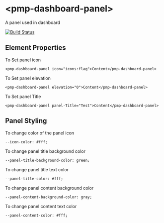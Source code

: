 # \<pmp-dashboard-panel\>

A panel used in dashboard

[![Build Status](https://travis-ci.org/biztek/pmp-dashboard-panel.svg?branch=master)](https://travis-ci.org/biztek/pmp-dashboard-panel)


## Element Properties

To Set panel icon
```
<pmp-dashboard-panel icon="icons:flag">Content</pmp-dashboard-panel>
```

To Set panel elevation
```
<pmp-dashboard-panel elevation="0">Content</pmp-dashboard-panel>
```

To Set panel Title
```
<pmp-dashboard-panel panel-Title="Test">Content</pmp-dashboard-panel>
```

## Panel Styling

To change color of the panel icon
```
--icon-color: #fff;
```

To change panel title background color
```
--panel-title-background-color: green;
```

To change panel title text color
```
--panel-title-color: #fff;
```

To change panel content background color
```
--panel-content-background-color: gray;
```

To change panel content text color
```
--panel-content-color: #fff;
```
